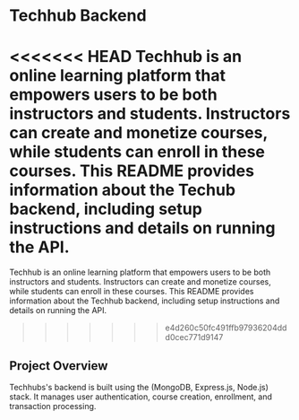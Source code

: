 # Techhub Backend

<<<<<<< HEAD
Techhub is an online learning platform that empowers users to be both instructors and students. Instructors can create and monetize courses, while students can enroll in these courses. This README provides information about the Techub backend, including setup instructions and details on running the API.
=======
Techhub is an online learning platform that empowers users to be both instructors and students. Instructors can create and monetize courses, while students can enroll in these courses. This README provides information about the Techhub backend, including setup instructions and details on running the API.
>>>>>>> e4d260c50fc491ffb97936204ddd0cec771d9147

## Project Overview

Techhubs's backend is built using the (MongoDB, Express.js, Node.js) stack. It manages user authentication, course creation, enrollment, and transaction processing.
